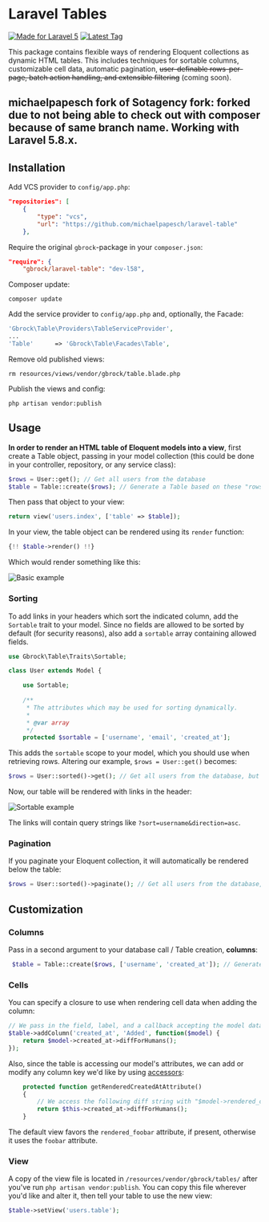 # Laravel Tables
[![Made for Laravel 5](https://img.shields.io/badge/laravel-5.0-red.svg)](http://laravel.com/)
[![Latest Tag](https://img.shields.io/github/tag/gbrock/laravel-table.svg)](https://github.com/gbrock/laravel-table/releases)
<!--[![Build Status](https://img.shields.io/travis/gbrock/laravel-table.svg)](https://travis-ci.org/gbrock/laravel-table)-->

This package contains flexible ways of rendering Eloquent collections as dynamic HTML tables.  This includes
techniques for sortable columns, customizable cell data, automatic pagination, ~~user-definable rows-per-page, batch 
action handling, and extensible filtering~~ (coming soon).

## michaelpapesch fork of Sotagency fork: forked due to not being able to check out with composer because of same branch name. Working with Laravel 5.8.x.

## Installation

Add VCS provider to `config/app.php`:

```json
"repositories": [
    {
        "type": "vcs",
        "url": "https://github.com/michaelpapesch/laravel-table"
    },
```

Require the original `gbrock`-package in your `composer.json`:

```json
"require": {
    "gbrock/laravel-table": "dev-l58",
```

Composer update:
```
composer update
```

Add the service provider to `config/app.php` and, optionally, the Facade:

```php
'Gbrock\Table\Providers\TableServiceProvider',
...
'Table'      => 'Gbrock\Table\Facades\Table',
```

Remove old published views:

```
rm resources/views/vendor/gbrock/table.blade.php
```

Publish the views and config:

```
php artisan vendor:publish
```

## Usage

**In order to render an HTML table of Eloquent models into a view**, first create a Table object, passing in your
 model collection (this could be done in your controller, repository, or any service class):
 
 ```php
 $rows = User::get(); // Get all users from the database
 $table = Table::create($rows); // Generate a Table based on these "rows"
 ```
 
 Then pass that object to your view:

```php
return view('users.index', ['table' => $table]);
```

In your view, the table object can be rendered using its `render` function:

```php
{!! $table->render() !!}
```

Which would render something like this:

![Basic example](https://raw.githubusercontent.com/gbrock/laravel-table/master/examples/images/basic_initialization.png)

### Sorting

To add links in your headers which sort the indicated column, add the `Sortable` trait to your model.  Since no 
fields are allowed to be sorted by default (for security reasons), also add a `sortable` array containing allowed fields.

```php
use Gbrock\Table\Traits\Sortable;

class User extends Model {

	use Sortable;
	
    /**
     * The attributes which may be used for sorting dynamically.
     *
     * @var array
     */
    protected $sortable = ['username', 'email', 'created_at'];
```

This adds the `sortable` scope to your model, which you should use when retrieving rows.  Altering our example,
`$rows = User::get()` becomes:

 ```php
 $rows = User::sorted()->get(); // Get all users from the database, but listen to the user Request and sort accordingly
```

Now, our table will be rendered with links in the header:

![Sortable example](https://raw.githubusercontent.com/gbrock/laravel-table/master/examples/images/sortable_initialization.png)

The links will contain query strings like `?sort=username&direction=asc`.

### Pagination

If you paginate your Eloquent collection, it will automatically be rendered below the table:

 ```php
 $rows = User::sorted()->paginate(); // Get all users from the database, sort, and paginate
```

## Customization

### Columns

Pass in a second argument to your database call / Table creation, **columns**:

```php
 $table = Table::create($rows, ['username', 'created_at']); // Generate a Table based on these "rows"
```


### Cells

You can specify a closure to use when rendering cell data when adding the column:

```php
// We pass in the field, label, and a callback accepting the model data of the row it's currently rendering
$table->addColumn('created_at', 'Added', function($model) {
    return $model->created_at->diffForHumans();
});
```

Also, since the table is accessing our model's attributes, we can add or modify any column key we'd like by using
[accessors](http://laravel.com/docs/5.0/eloquent#accessors-and-mutators):

```php
    protected function getRenderedCreatedAtAttribute()
    {
        // We access the following diff string with "$model->rendered_created_at"
        return $this->created_at->diffForHumans();
    }
```

The default view favors the `rendered_foobar` attribute, if present, otherwise it uses the `foobar` attribute.

### View

A copy of the view file is located in `/resources/vendor/gbrock/tables/` after you've run `php artisan vendor:publish`.
You can copy this file wherever you'd like and alter it, then tell your table to use the new view:

```php
$table->setView('users.table');
```
